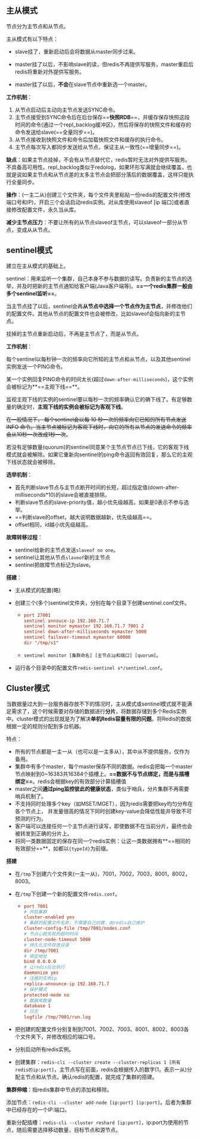 ## 主从模式

节点分为主节点和从节点。

主从模式有以下特点：

* slave挂了，重新启动后会将数据从master同步过来。

* master挂了以后，不影响slave的读，但redis不再提供写服务，master重启后redis将重新对外提供写服务。

* master挂了以后，**不会**在slave节点中重新选一个master。



**工作机制**：

1. 从节点启动后主动向主节点发送SYNC命令。
2. 主节点接受到SYNC命令后在后台保存==**快照RDB**==，并缓存保存快照这段时间的命令(通过一个repl_backlog缓冲区)，然后将保存的快照文件和缓存的命令发送给slave(==全量同步==)。
3. 从节点接收到快照文件和命令后加载快照文件和缓存的执行命令。
4. 主节点每次写入都同步发送给从节点，保证主从一致性(==增量同步==)。



**缺点**：如果主节点挂掉，不会有从节点替代它，redis暂时无法对外提供写服务。不具备高可用性。repl_backlog类似于redolog，如果环形写满就会继续覆盖，也就是说如果主节点和从节点差的太多主节点会把部分落后的数据覆盖，这样只能执行全量同步。



**操作**：(一主二从)创建三个文件夹，每个文件夹里粘贴一份redis的配置文件(修改端口号和IP)，开启三个会话启动redis实例。对从库使用slaveof [ip 端口]或者直接修改配置文件，永久当从库。



**减少主节点压力**：不要让所有的从节点slaveof主节点，可以slaveof一部分从节点，变成从从节点。



## sentinel模式

建立在主从模式的基础上。

sentinel：用来监听一个集群，自己本身不参与数据的读写。负责新的主节点的选举，并及时把新的主节点通知给客户端(Java客户端等)。**==一个redis集群一般由多个sentinel监听==**。

当主节点挂了以后，sentinel会再**从节点中选择一个节点作为主节点**，并修改他们的配置文件。其他从节点的配置文件也会被修改，比如slaveof会指向新的主节点。

挂掉的主节点重新启动后，不再是主节点了，而是从节点。



**工作机制**：

每个sentinel以每秒钟一次的频率向它所知的主节点和从节点，以及其他sentinel实例发送一个PING命令。

某一个实例回复PING命令的时间太长(超过`down-after-milliseconds`)，这个实例会被标记为**==主观下线==**。

监视主观下线的实例的sentinel要以每秒一次的频率确认它的确下线了。有足够数量的确定时，**主观下线的实例会被标记为客观下线**。

~~在一般情况下， 每个sentinel会以每 10 秒一次的频率向它已知的所有节点发送 INFO 命令。当主节点被标记为客观下线时，向它的所有从节点的发送命令的频率会从10秒一次改成1秒一次~~。

若没有足够数量(quorum)的sentinel同意某个主节点节点已下线，它的客观下线模式就会被解除。如果它重新向sentinel的ping命令返回有效回复，那么它的主观下线状态就会被移除。



**选举机制**：

* 首先判断slave节点与主节点断开时间的长短，超过指定值(down-after-milliseconds*10)的slave会被直接排除。
* 判断slave节点的slave-priority值，越小优先级越高，如果是0表示不参与选举。
* ==判断slave的offset，越大说明数据越新，优先级越高==。
* offset相同，id越小优先级越高。



**故障转移过程**：

* sentinel给新的主节点发送`slaveof no one`。
* sentinel让其他从节点`slaveof`新的主节点
* sentinel把故障节点标记为slave。



**搭建**：

* 主从模式的配置(略)

* 创建三个(多个)sentinel文件夹，分别在每个目录下创建sentinel.conf文件。

  * ```ini
    port 27001
    sentinel annouce-ip 192.168.71.7
    sentinel monitor mymaster 192.168.71.7 7001 2
    sentinel down-after-milliseconds mymaster 5000
    sentinel failover-timeout mymaster 60000
    dir "/tmp/s1"
    ```

  * `sentinel monitor [集群命名] [主节点ip和端口] [quorum]`。

* 运行各个目录中的配置文件`redis-sentinel s*/sentinel.conf`。



## Cluster模式

当数据量过大到一台服务器存放不下的情况时，主从模式或sentinel模式就不能满足需求了，这个时候需要对存储的数据进行**分片**，将数据存储到多个Redis实例中。cluster模式的出现就是为了解决**单机Redis容量有限的问题**，将Redis的数据根据一定的规则分配到多台机器。



特点：

* 所有的节点都是一主一从（也可以是一主多从），其中从不提供服务，仅作为备用。
* 集群中有多个master，每个master保存不同的数据。redis会把每一个master节点映射到0~16383共16384个插槽上。**==数据不与节点绑定，而是与插槽绑定==**。redis会根据key的有效部分计算插槽值
* master之间**通过ping监控彼此的健康状态**，类似于哨兵，分片集群不再需要哨兵机制了。
* 不支持同时处理多个key（如MSET/MGET），因为redis需要把key均匀分布在各个节点上，  并发量很高的情况下同时创建key-value会降低性能并导致不可预测的行为。
* 客户端可以连接任何一个主节点进行读写，即使数据不在当前分片，最终也会被转发到正确的分片上。
* 将同一类数据固定的保存在同一个redis实例：让这一类数据拥有**==相同的有效部分==**，如都以`{typeId}`为前缀。



**搭建**

* 在`/tmp`下创建六个文件夹(一主一从)，7001，7002，7003，8001，8002，8003。

* 在`/tmp`下创建一个新的配置文件`redis.conf`。

  * ```ini
    port 7001
    # 开启集群
    cluster-enabled yes
    # 集群的配置文件名称，不需要自己创建，由redis自己维护
    cluster-config-file /tmp/7001/nodes.conf
    # 节点心跳失败的超时时间
    cluster-node-timeout 5000
    # 持久化文件存放目录
    dir /tmp/7001
    # 绑定地址
    bind 0.0.0.0
    # 让redis后台执行
    daemonize yes
    # 注册的实例ip
    replica-announce-ip 192.168.71.7
    # 保护模式
    protected-mode no
    # 数据库数量
    database 1
    # 日志
    logfile /tmp/7001/run.log
    ```

* 把创建的配置文件分别复制到7001、7002、7003、8001、8002、8003各个文件夹下，并修改相应的端口号。

* 分别启动所有redis实例。

* 创建集群：`redis-cli --cluster create --cluster-replicas 1 [所有redis的ip:port]`，主节点写在前面，redis会根据传入的数字(1，表示一从)分配主节点和从节点。确认redis的配置，就完成了集群的搭建。



**集群伸缩**：指redis集群中节点的添加和移除。

添加节点：`redis-cli --cluster add-node [ip:port] [ip:port]`。后者为集群中已经存在的一个IP:端口。

重新分配插槽：`redis-cli --cluster reshard [ip:port]`，ip:port为使用的节点，随后需要选择移动数量，目标节点和源节点。
